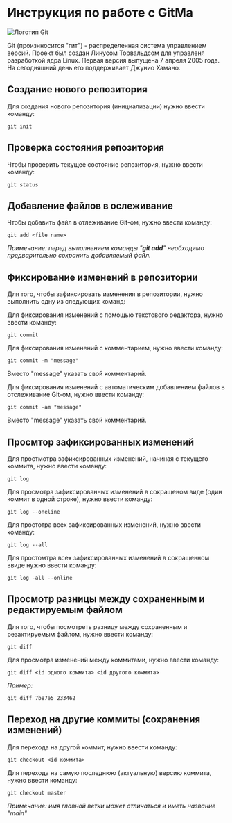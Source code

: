 # Инструкция по работе с GitMa

![Логотип Git](git.jpg)

Git (произнносится "гит") - распределенная система управлением версий. Проект был создан Линусом Торвальдсом для управленя разработкой ядра Linux. Первая версия выпущена 7 апреля 2005 года. На сегодняшний день его поддерживает Джунио Хамано.

## Создание нового репозитория

Для создания нового репозитория (инициализации) нужно ввести команду:

    git init

## Проверка состояния репозитория

Чтобы проверить текущее состояние репозитория, нужно ввести команду:

    git status

## Добавление файлов в ослеживание

Чтобы добавить файл в отлеживание Git-ом, нужно ввести команду:

    git add <file name>

 *Примечание: перед выполнением команды "___git add___" необходимо предварительно сохранить добавляемый файл.*

 ## Фиксирование изменений в репозитории

 Для того, чтобы зафиксировать изменения в репозитории, нужно выполнить одну из следующих команд:

  Для фиксирования изменений с помощью текстового редактора, нужно ввести команду:

    git commit

Для фиксирования изменений с комментарием, нужно ввести команду:

    git commit -m "message"

Вместо "message" указать свой комментарий.

Для фиксирования изменений с автоматическим добавлением файлов в отслеживание Git-ом, нужно ввести команду:

    git commit -am "message"

Вместо "message" указать свой комментарий.

## Просмтор зафиксированных изменений

Для простмотра зафиксированных изменений, начиная с текущего коммита, нужно ввести команду:

    git log

Для просмотра зафиксированных изменений в сокращеном виде (один коммит в одной строке), нужно ввести команду:

    git log --oneline

Для простотра всех зафиксированных изменений, нужно ввести команду:

    git log --all

Для простомтра всех зафиксированных изменений в сокращенном ввиде нужно ввести команду:

    git log -all --online


## Просмотр разницы между сохраненным и редактируемым файлом

Для того, чтобы посмотреть разницу между сохраненным и резактируемым файлом, нужно ввести команду:

    git diff

Для просмотра изменений между коммитами, нужно ввести команду:

    git diff <id одного коммита> <id другого коммита>

*Пример:*

    git diff 7b87e5 233462

## Переход на другие коммиты (сохранения изменений)

Для перехода на другой коммит, нужно ввести команду:

    git checkout <id коммита>


Для перехода на самую последнюю (актуальную) версию коммита, нужно ввести команду:

    git checkout master

*Примечание: имя главной ветки может отличаться и иметь название "main"*

